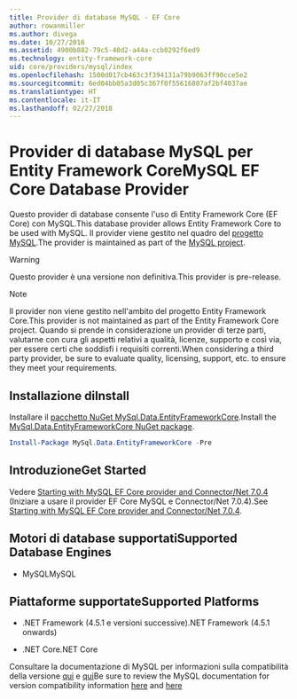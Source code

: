```yaml
---
title: Provider di database MySQL - EF Core
author: rowanmiller
ms.author: divega
ms.date: 10/27/2016
ms.assetid: 4900b882-79c5-40d2-a44a-ccb0292f6ed9
ms.technology: entity-framework-core
uid: core/providers/mysql/index
ms.openlocfilehash: 1500d017cb463c3f394131a79b9063ff90cce5e2
ms.sourcegitcommit: 6ed04bb05a3d05c367f0f55616807af2bf4037ae
ms.translationtype: HT
ms.contentlocale: it-IT
ms.lasthandoff: 02/27/2018
---
```

# <a name="mysql-ef-core-database-provider"></a><span data-ttu-id="7a7d9-102">Provider di database MySQL per Entity Framework Core</span><span class="sxs-lookup"><span data-stu-id="7a7d9-102">MySQL EF Core Database Provider</span></span>

<span data-ttu-id="7a7d9-103">Questo provider di database consente l'uso di Entity Framework Core (EF Core) con MySQL.</span><span class="sxs-lookup"><span data-stu-id="7a7d9-103">This database provider allows Entity Framework Core to be used with MySQL.</span></span> <span data-ttu-id="7a7d9-104">Il provider viene gestito nel quadro del [progetto MySQL](http://dev.mysql.com).</span><span class="sxs-lookup"><span data-stu-id="7a7d9-104">The provider is maintained as part of the [MySQL project](http://dev.mysql.com).</span></span>

> [!WARNING]  
> <span data-ttu-id="7a7d9-105">Questo provider è una versione non definitiva.</span><span class="sxs-lookup"><span data-stu-id="7a7d9-105">This provider is pre-release.</span></span>

> [!NOTE]  
> <span data-ttu-id="7a7d9-106">Il provider non viene gestito nell'ambito del progetto Entity Framework Core.</span><span class="sxs-lookup"><span data-stu-id="7a7d9-106">This provider is not maintained as part of the Entity Framework Core project.</span></span> <span data-ttu-id="7a7d9-107">Quando si prende in considerazione un provider di terze parti, valutarne con cura gli aspetti relativi a qualità, licenze, supporto e così via, per essere certi che soddisfi i requisiti correnti.</span><span class="sxs-lookup"><span data-stu-id="7a7d9-107">When considering a third party provider, be sure to evaluate quality, licensing, support, etc. to ensure they meet your requirements.</span></span>

## <a name="install"></a><span data-ttu-id="7a7d9-108">Installazione di</span><span class="sxs-lookup"><span data-stu-id="7a7d9-108">Install</span></span>

<span data-ttu-id="7a7d9-109">Installare il [pacchetto NuGet MySql.Data.EntityFrameworkCore](https://www.nuget.org/packages/MySql.Data.EntityFrameworkCore).</span><span class="sxs-lookup"><span data-stu-id="7a7d9-109">Install the [MySql.Data.EntityFrameworkCore NuGet package](https://www.nuget.org/packages/MySql.Data.EntityFrameworkCore).</span></span>

``` powershell
Install-Package MySql.Data.EntityFrameworkCore -Pre
```

## <a name="get-started"></a><span data-ttu-id="7a7d9-110">Introduzione</span><span class="sxs-lookup"><span data-stu-id="7a7d9-110">Get Started</span></span>

<span data-ttu-id="7a7d9-111">Vedere [Starting with MySQL EF Core provider and Connector/Net 7.0.4](http://insidemysql.com/howto-starting-with-mysql-ef-core-provider-and-connectornet-7-0-4/) (Iniziare a usare il provider EF Core MySQL e Connector/Net 7.0.4).</span><span class="sxs-lookup"><span data-stu-id="7a7d9-111">See [Starting with MySQL EF Core provider and Connector/Net 7.0.4](http://insidemysql.com/howto-starting-with-mysql-ef-core-provider-and-connectornet-7-0-4/).</span></span>

## <a name="supported-database-engines"></a><span data-ttu-id="7a7d9-112">Motori di database supportati</span><span class="sxs-lookup"><span data-stu-id="7a7d9-112">Supported Database Engines</span></span>

* <span data-ttu-id="7a7d9-113">MySQL</span><span class="sxs-lookup"><span data-stu-id="7a7d9-113">MySQL</span></span>

## <a name="supported-platforms"></a><span data-ttu-id="7a7d9-114">Piattaforme supportate</span><span class="sxs-lookup"><span data-stu-id="7a7d9-114">Supported Platforms</span></span>

* <span data-ttu-id="7a7d9-115">.NET Framework (4.5.1 e versioni successive)</span><span class="sxs-lookup"><span data-stu-id="7a7d9-115">.NET Framework (4.5.1 onwards)</span></span>

* <span data-ttu-id="7a7d9-116">.NET Core</span><span class="sxs-lookup"><span data-stu-id="7a7d9-116">.NET Core</span></span>

<span data-ttu-id="7a7d9-117">Consultare la documentazione di MySQL per informazioni sulla compatibilità della versione [qui](https://dev.mysql.com/doc/connector-net/en/connector-net-versions.html) e [qui](https://dev.mysql.com/doc/connector-net/en/connector-net-entityframework-core.html)</span><span class="sxs-lookup"><span data-stu-id="7a7d9-117">Be sure to review the MySQL documentation for version compatibility information [here](https://dev.mysql.com/doc/connector-net/en/connector-net-versions.html) and [here](https://dev.mysql.com/doc/connector-net/en/connector-net-entityframework-core.html)</span></span>

